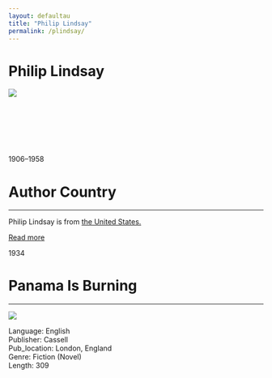 ```yaml
---
layout: defaultau
title: "Philip Lindsay"
permalink: /plindsay/
---
```

<!-- partial:index.partial.html -->
<div class="content">
     <h1>Philip Lindsay</h1>
    <div class="quote">
        <div><img src="https://collectionimages.npg.org.uk/std/mw217898/Philip-Lindsay.jpg" class="logo"></div>
    </div>
    <div class="timeline">
        <div style="padding-bottom:100px;"></div>
        <div class="block">
             <div class="date right"><p class="right"> 1906–1958 </p></div>
            <div class="dot"></div>
            <div class="left first">
            <div class="author_country">
                <h1>Author Country</h1><hr>
          <div class="aclocation">  <p>Philip Lindsay is from <a href="{{ site.baseurl }}/1"> the United States.</a></p></div>
              <div class="acreadmore">  <a href="https://de.wikipedia.org/wiki/Philip_Lindsay" target="_blank">Read more</a></div>
            </div>
            </div>
        <div class="block">
            <div class="date left"><p class="left">1934</p></div>
            <div class="dot"></div>
            <div class="right hide">
                <h1>Panama Is Burning</h1><hr>
                <p><img src="https://i.gr-assets.com/images/S/compressed.photo.goodreads.com/books/1265749354l/7714548.jpg"></p>
                <p>
                Language: English<br/>
                Publisher: Cassell<br/>
                Pub_location: London, England<br/>
                Genre: Fiction (Novel)<br/>
                Length: 309<br/>                   </p>
            </div>
        </div>
  <!-- partial -->
<script src='https://cdnjs.cloudflare.com/ajax/libs/jquery/3.1.1/jquery.min.js'></script><script  src="{{ site.baseurl }}/assets/js/authorscript.js"></script>